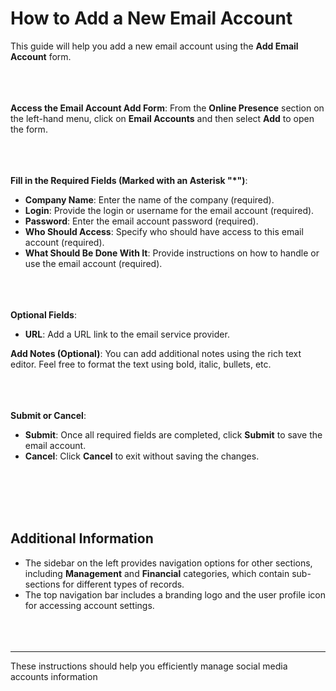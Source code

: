 **How to Add a New Email Account**
==============================
This guide will help you add a new email account using the **Add Email Account** form.
<br></br>
<br></br>

**Access the Email Account Add Form**:
From the **Online Presence** section on the left-hand menu, click on **Email Accounts** and then select **Add** to open the form.
<br></br>
<br></br>

**Fill in the Required Fields (Marked with an Asterisk "*")**:
- **Company Name**: Enter the name of the company (required).
- **Login**: Provide the login or username for the email account (required).
- **Password**: Enter the email account password (required).
- **Who Should Access**: Specify who should have access to this email account (required).
- **What Should Be Done With It**: Provide instructions on how to handle or use the email account (required).
<br></br>
<br></br>

**Optional Fields**:
- **URL**: Add a URL link to the email service provider.

**Add Notes (Optional)**:
You can add additional notes using the rich text editor. Feel free to format the text using bold, italic, bullets, etc.
<br></br>
<br></br>

**Submit or Cancel**:
- **Submit**: Once all required fields are completed, click **Submit** to save the email account.
- **Cancel**: Click **Cancel** to exit without saving the changes.

<br></br>
<br></br>

   ## **Additional Information**
- The sidebar on the left provides navigation options for other sections, including **Management** and **Financial** categories, which contain sub-sections for different types of records.
- The top navigation bar includes a branding logo and the user profile icon for accessing account settings.
<br></br>
<br></br>

---
These instructions should help you efficiently manage social media accounts information